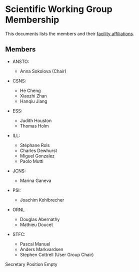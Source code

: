 # Scientific Working Group Membership

This documents lists the members and their [facility affiliations](../facilities.md).

## Members

* ANSTO:
  * Anna Sokolova (Chair)
  
* CSNS:
  * He Cheng
  * Xiaozhi Zhan
  * Hanqiu Jiang
  
* ESS:
  * Judith Houston
  * Thomas Holm
  
* ILL:
  * Stéphane Rols
  * Charles Dewhurst
  * Miguel Gonzalez
  * Paolo Mutti

* JCNS:
  * Marina Ganeva

* PSI:
  * Joachim Kohlbrecher
  
* ORNL
  * Douglas Abernathy
  * Mathieu Doucet

* STFC:
  * Pascal Manuel
  * Anders Markvardsen
  * Stephen Cottrell (User Group Chair)

Secretary Position Empty
